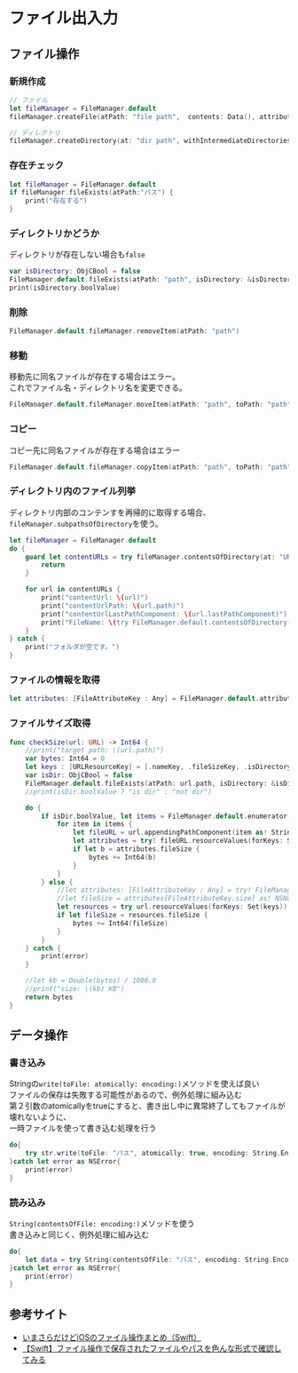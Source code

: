 # ファイル出入力

## ファイル操作

### 新規作成

```swift
// ファイル
let fileManager = FileManager.default
fileManager.createFile(atPath: "file path",  contents: Data(), attributes: nil)

// ディレクトリ
fileManager.createDirectory(at: "dir path", withIntermediateDirectories: true, attributes: nil)
```

### 存在チェック

```swift
let fileManager = FileManager.default
if fileManager.fileExists(atPath:"パス") {
    print("存在する")
}
```

### ディレクトリかどうか

ディレクトリが存在しない場合も`false`
```swift
var isDirectory: ObjCBool = false
FileManager.default.fileExists(atPath: "path", isDirectory: &isDirectory)
print(isDirectory.boolValue)
```

### 削除

```swift
FileManager.default.fileManager.removeItem(atPath: "path")
```

### 移動

移動先に同名ファイルが存在する場合はエラー。  
これでファイル名・ディレクトリ名を変更できる。
```swift
FileManager.default.fileManager.moveItem(atPath: "path", toPath: "path")
```

### コピー

コピー先に同名ファイルが存在する場合はエラー
```swift
FileManager.default.fileManager.copyItem(atPath: "path", toPath: "path")
```

### ディレクトリ内のファイル列挙

ディレクトリ内部のコンテンすを再帰的に取得する場合、`fileManager.subpathsOfDirectory`を使う。
```swift
let fileManager = FileManager.default
do {
    guard let contentURLs = try fileManager.contentsOfDirectory(at: "URL", includingPropertiesForKeys: nil) else {
        return
    }

    for url in contentURLs {
        print("contentUrl: \(url)")
        print("contentUrlPath: \(url.path)")
        print("contentUrlLastPathComponent: \(url.lastPathComponent)")
        print("FileName: \(try FileManager.default.contentsOfDirectory(atPath: url.path))")
    }
} catch {
    print("フォルダが空です。")
}
```

### ファイルの情報を取得

```swift
let attributes: [FileAttributeKey : Any] = FileManager.default.attributesOfItem(atPath: "path")
```

### ファイルサイズ取得

```swift
func checkSize(url: URL) -> Int64 {
    //print("target path: \(url.path)")
    var bytes: Int64 = 0
    let keys : [URLResourceKey] = [.nameKey, .fileSizeKey, .isDirectoryKey]
    var isDir: ObjCBool = false
    FileManager.default.fileExists(atPath: url.path, isDirectory: &isDir)
    //print(isDir.boolValue ? "is dir" : "not dir")

    do {
        if isDir.boolValue, let items = FileManager.default.enumerator(atPath: url.path) {
            for item in items {
                let fileURL = url.appendingPathComponent(item as! String)
                let attributes = try! fileURL.resourceValues(forKeys: Set(keys))
                if let b = attributes.fileSize {
                    bytes += Int64(b)
                }
            }
        } else {
            //let attributes: [FileAttributeKey : Any] = try! FileManager.default.attributesOfItem(atPath: filePath)
            //let fileSize = attributes[FileAttributeKey.size] as! NSNumber
            let resources = try url.resourceValues(forKeys: Set(keys))
            if let fileSize = resources.fileSize {
                bytes += Int64(fileSize)
            }
        }
    } catch {
        print(error)
    }

    //let kb = Double(bytes) / 1000.0
    //print("size: \(kb) KB")
    return bytes
}
```

## データ操作

### 書き込み

Stringの`write(toFile: atomically: encoding:)`メソッドを使えば良い  
ファイルの保存は失敗する可能性があるので、例外処理に組み込む  
第２引数のatomicallyをtrueにすると、書き出し中に異常終了してもファイルが壊れないように、  
一時ファイルを使って書き込む処理を行う
```swift
do{
    try str.write(toFile: "パス", atomically: true, encoding: String.Encoding.utf8)
}catch let error as NSError{
    print(error)
}
```

### 読み込み

`String(contentsOfFile: encoding:)`メソッドを使う  
書き込みと同じく、例外処理に組み込む
```swift
do{
    let data = try String(contentsOfFile: "パス", encoding: String.Encoding.utf8)
}catch let error as NSError{
    print(error)
}
```

## 参考サイト

- [いまさらだけどiOSのファイル操作まとめ（Swift）](https://qiita.com/am10/items/3b2eb3d9f6c6955455b6)
- [【Swift】ファイル操作で保存されたファイルやパスを色んな形式で確認してみる](https://qiita.com/ta9yamakawa/items/dbebfcdad34b66b6a98a)
